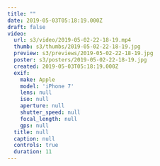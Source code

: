 ```yaml
---
title: ""
date: 2019-05-03T05:18:19.000Z
draft: false
video:
  url: s3/video/2019-05-02-22-18-19.mp4
  thumb: s3/thumbs/2019-05-02-22-18-19.jpg
  preview: s3/previews/2019-05-02-22-18-19.jpg
  poster: s3/posters/2019-05-02-22-18-19.jpg
  created: 2019-05-03T05:18:19.000Z
  exif:
    make: Apple
    model: 'iPhone 7'
    lens: null
    iso: null
    aperture: null
    shutter_speed: null
    focal_length: null
    gps: null
  title: null
  caption: null
  controls: true
  duration: 11
---
```


